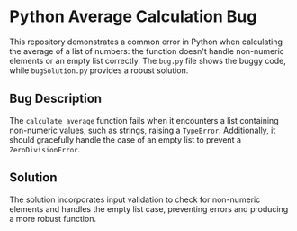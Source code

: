 # Python Average Calculation Bug

This repository demonstrates a common error in Python when calculating the average of a list of numbers: the function doesn't handle non-numeric elements or an empty list correctly.  The `bug.py` file shows the buggy code, while `bugSolution.py` provides a robust solution.

## Bug Description

The `calculate_average` function fails when it encounters a list containing non-numeric values, such as strings, raising a `TypeError`.  Additionally, it should gracefully handle the case of an empty list to prevent a `ZeroDivisionError`.

## Solution

The solution incorporates input validation to check for non-numeric elements and handles the empty list case, preventing errors and producing a more robust function.
